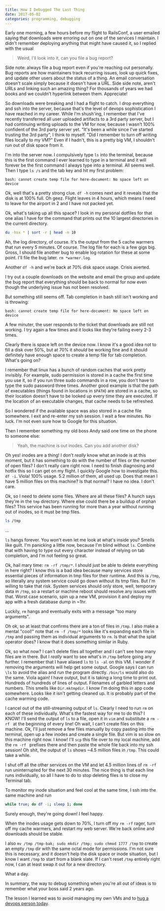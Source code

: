 ```yaml
---
title: How I Debugged The Last Thing
date: 2017-05-02
categories: programming, debugging
---
```


Early one morning, a few hours before my flight to RailsConf, a user emailed
saying that downloads were erroring out on one of the services I maintain.
I didn't remember deploying anything that might have caused it, so I replied with
the usual

> Weird, I'll look into it, can you file a bug report?

Side note: always file a bug report even if you're reaching out personally.
Bug reports are how maintainers track recurring issues, look up quick fixes, and
update other users about the status of a thing. An email conversation doesn't
scale simply because it doesn't have a URL. Side side note, aren't URLs and
linking such an amazing thing? For thousands of years we had books and we
couldn't hyperlink between them. Appreciate!

So downloads were breaking and I had a flight to catch. I drop everything and
ssh into the server, because that's the level of devops sophistication I have
reached in my career. While I'm shush'ing, I remember that I've recently
transferred all user uploaded artifacts to a 3rd party server, but I had
continuing writing uploads to the VM for now, because I wasn't 100% confident of
the 3rd party server yet. "It's been a while since I've started trusting the
3rd party", I think to myself. "Did I remember to turn off writing files locally
to my VM?" Even if I hadn't, this is a pretty big VM, I shouldn't run out of
disk space from it.

I'm into the server now. I compulsively type `ls` into the terminal, because
this is the first command I ever learned to type in a terminal and it will
forever be the first command I always type into a terminal. All seems well.
Then I type `ls /s` and the tab key and hit my first problem:

```
bash: cannot create temp file for here-document: No space left on device
```

Ok, well that's a pretty strong clue. `df -h` comes next and it reveals that
the disk is at 100% full. Oh geez. Flight leaves in 4 hours, which means I need
to leave for the airport in 2 and I have not packed yet.

Ok, what's taking up all this space? I look in my personal dotfiles for that one
alias I have for the command that prints out the 10 largest directories in the
current directory.

```bash
du -hsx * | sort -r | head -n 10
```

Ah, the log directory, of course. It's the output from the 5 cache warmers that
run every 5 minutes. Of course. The log file for each is a few gigs big.
Gross, I should file another bug to enable log rotation for these at some point.
I'll file the bug later. `rm *warmer.log`.

Another `df -h` and we're back at 70% disk space usage. Crisis averted.

I try out a couple downloads on the website and email the group and update the
bug report that everything should be back to normal for now even though the
underlying issue has not been resolved.

But something still seems off. Tab completion in bash still isn't working and
is throwing:

```
bash: cannot create temp file for here-document: No space left on device
```

A few minuter, the user responds to the ticket that downloads are still not
working. I try again a few times and it looks like they're failing every 2-3
times.

Clearly there is space left on the device now. I know it's a good idea not to
fill a disk over 50%, but at 70% it *should* be working fine and it should
definitely have enough space to create a temp file for tab completion.
What's going on?

I remember that linux has a bunch of random caches that work pretty invisibly.
For example, sudo permission is stored in a cache the first time you use it, so
if you run three sudo commands in a row, you don't have to type the sudo
password three times. Another good example is that the path of executables
(things found in locations in `$PATH`) are stored in a cache, so their location
doesn't have to be looked up every time they are executed. If the location of
an executable changes, that cache needs to be refreshed.

So I wondered if the available space was also stored in a cache file somewhere.
I exit and re-enter my ssh session. I wait a few minutes. No luck. I'm not even
sure how to Google for this situation.

Then I remember something my old boss Andy said one time on the phone to someone
else:

> Yeah, the machine is out inodes. Can you add another disk?

Oh yes! inodes are a thing! I don't *really* know what an inode is at this
moment, but it has something to do with the number of files or the number of
open files? I don't really care right now. I need to finish diagnosing and
hotfix this so I can get on my flight. I quickly Google how to investigate this.
`df -i`. Viola! 100% usage. 5.2 million of them, all used up. Does that mean I
have 5 million files on this machine? Is that normal? I have no idea.
I don't care.

Ok, so I need to delete some files. Where are all these files? A hunch says
they're in the `tmp` directory. Where else could there be a buildup of orphan
files? This service has been running for more than a year without running out
of inodes, so it must be tmp files.

```bash
ls /tmp
```

...

`ls` hangs forever. You won't even let me look at what's inside you? Smells
like guilt. I'm panicking a little now, because I'm blind without `ls`. Combine
that with having to type out every character instead of relying on tab completion,
and I'm not feeling so great.

Ok, hail mary time: `rm -rf /tmp/*`. I should just be able to delete everything
in here right? I know this is a bad idea because many services store
essential pieces of information in tmp files for their runtime. And this is
`/tmp`, so literally any system service could go down without its tmp files.
But I'm willing to take that risk. System services should only store, well,
temporary data in `/tmp`, so a restart or machine reboot should resolve any
issues with that. Worst case scenario, spin up a new VM, provision it and
deploy my app with a fresh database dump in ~1hr.

Luckily, `rm` hangs and eventually exits with a message "too many arguments".

Oh ok, so at least that confirms there are a ton of files in `/tmp`. I also
make a mental "cool!" note that `rm -f /tmp/*` looks like it's expanding each
file in `/tmp` and passing them as individual arguments to `rm`. Is that what
the splat operator does? I know that it does something similar in Ruby.

Ok, so what now? I can't delete files all together and I can't see how many
files are in there. But I *really* want to see what's in `/tmp` before going
any further. I remember that I have aliased `ls` to `ls -al` on this VM. I
wonder if removing the arguments will help get some output. Google says I can
run `\ls` to avoid the alias and run the program directly. `/bin/ls` would also
do the same. Viola again! I have output, but it is taking a long time to print
out. Hundreds of hundreds of lines of output. Filenames of garbled letters and
numbers. This smells like `Dir.mktmpdir`. I know I'm doing this in app code
somewhere. Looks like it isn't getting cleaned up. It is probably part of the
cache warming code.

I cancel out of the still-streaming output of `ls`. Clearly I need to run `rm`
on each of these individually. What's the fastest way for me to do this?
I KNOW! I'll send the output of `ls` to a file, open it in `vim` and substitute
a `rm -rf ` at the beginning of every line! Oh wait, I can't create files on
this machine. Ok, I'll just remove a few files manually by copy pasting into the
terminal, open up a few inodes and create a single file. But vim is so
slow on this machine right now. I know! I'll `scp` this file over to my local
machine, add the `rm -rf ` prefixes there and then paste the whole file back
into my ssh session! Oh shit, the output of `ls` shows ~4.5 million files in
`/tmp`. This could take a while.

I  shut off all the other services on the VM and let 4.5 million lines of
`rm -rf` run uninterrupted for the next 30 minutes. The nice thing is that each
line runs individually, so all I have to do to stop deleting files is to close
my Terminal tab.

To monitor my inode situation and feel cool at the same time, I ssh into the
same machine and run

```bash
while true; do df -i; sleep 1; done
```

Surely enough, they're going down! I feel happy.

When the inodes usage gets down to 70%, I turn off my `rm -rf` rager, turn off
my cache warmers, and restart my web server. We're back online and downloads
should be stable.

I also `mv /tmp /tmp-bak; sudo mkdir /tmp; sudo chmod 1777 /tmp` to create an
empty `/tmp` dir with the same octal mode for permissions. I'm not sure this is
necessary, and it doesn't help the disk space or inode situation, but I know I
want `/tmp` to start from a blank slate. If I can't reset `/tmp` entirely
right now, I can at least swap it out for a new directory.

What a day.

In summary, the way to debug something when you're all out of ideas is to
remember what your boss said 2 years ago.

The lesson I learned was to avoid managing my own VMs and to
[hug a devops person today](https://twitter.com/hashtag/hugops?lang=en).
